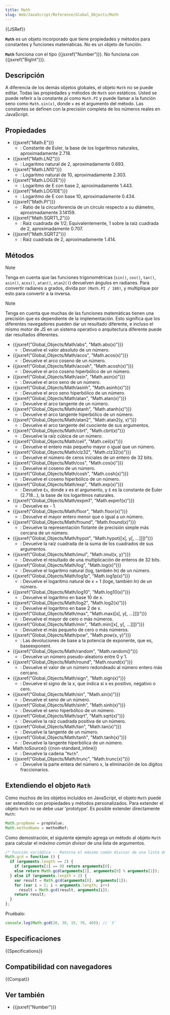 ```yaml
---
title: Math
slug: Web/JavaScript/Reference/Global_Objects/Math
---
```


{{JSRef}}

**`Math`** es un objeto incorporado que tiene propiedades y métodos para constantes y funciones matemáticas. No es un objeto de función.

**`Math`** funciona con el tipo {{jsxref("Number")}}. No funciona con {{jsxref("BigInt")}}.

## Descripción

A diferencia de los demás objetos globales, el objeto `Math` no se puede editar. Todas las propiedades y métodos de `Math` son estáticos. Usted se puede referir a la constante _pi_ como `Math.PI` y puede llamar a la función seno como `Math.sin(x)`, donde `x` es el argumento del método. Las constantes se definen con la precisión completa de los números reales en JavaScript.

## Propiedades

- {{jsxref("Math.E")}}
  - : Constante de Euler, la base de los logaritmos naturales, aproximadamente 2.718.
- {{jsxref("Math.LN2")}}
  - : Logaritmo natural de 2, aproximadamente 0.693.
- {{jsxref("Math.LN10")}}
  - : Logaritmo natural de 10, aproximadamente 2.303.
- {{jsxref("Math.LOG2E")}}
  - : Logaritmo de E con base 2, aproximadamente 1.443.
- {{jsxref("Math.LOG10E")}}
  - : Logaritmo de E con base 10, aproximadamente 0.434.
- {{jsxref("Math.PI")}}
  - : Ratio de la circunferencia de un circulo respecto a su diámetro, aproximadamente 3.14159.
- {{jsxref("Math.SQRT1_2")}}
  - : Raíz cuadrada de 1/2; Equivalentemente, 1 sobre la raíz cuadrada de 2, aproximadamente 0.707.
- {{jsxref("Math.SQRT2")}}
  - : Raíz cuadrada de 2, aproximadamente 1.414.

## Métodos

> [!NOTE]
> Tenga en cuenta que las funciones trigonométricas (`sin()`, `cos()`, `tan()`, `asin()`, `acos()`, `atan()`, `atan2()`) devuelven ángulos en radianes. Para convertir radianes a grados, divida por `(Math.PI / 180)`, y multiplique por esto para convertir a la inversa.

> [!NOTE]
> Tenga en cuenta que muchas de las funciones matemáticas tienen una precisión que es dependiente de la implementación. Esto significa que los diferentes navegadores pueden dar un resultado diferente, e incluso el mismo motor de JS en un sistema operativo o arquitectura diferente puede dar resultados diferentes.

- {{jsxref("Global_Objects/Math/abs", "Math.abs(x)")}}
  - : Devuelve el valor absoluto de un número.
- {{jsxref("Global_Objects/Math/acos", "Math.acos(x)")}}
  - : Devuelve el arco coseno de un número.
- {{jsxref("Global_Objects/Math/acosh", "Math.acosh(x)")}}
  - : Devuelve el arco coseno hiperbólico de un número.
- {{jsxref("Global_Objects/Math/asin", "Math.asin(x)")}}
  - : Devuelve el arco seno de un número.
- {{jsxref("Global_Objects/Math/asinh", "Math.asinh(x)")}}
  - : Devuelve el arco seno hiperbólico de un número.
- {{jsxref("Global_Objects/Math/atan", "Math.atan(x)")}}
  - : Devuelve el arco tangente de un número.
- {{jsxref("Global_Objects/Math/atanh", "Math.atanh(x)")}}
  - : Devuelve el arco tangente hiperbólico de un número.
- {{jsxref("Global_Objects/Math/atan2", "Math.atan2(y, x)")}}
  - : Devuelve el arco tangente del cuociente de sus argumentos.
- {{jsxref("Global_Objects/Math/cbrt", "Math.cbrt(x)")}}
  - : Devuelve la raíz cúbica de un número.
- {{jsxref("Global_Objects/Math/ceil", "Math.ceil(x)")}}
  - : Devuelve el entero más pequeño mayor o igual que un número.
- {{jsxref("Global_Objects/Math/clz32", "Math.clz32(x)")}}
  - : Devuelve el número de ceros iniciales de un entero de 32 bits.
- {{jsxref("Global_Objects/Math/cos", "Math.cos(x)")}}
  - : Devuelve el coseno de un número.
- {{jsxref("Global_Objects/Math/cosh", "Math.cosh(x)")}}
  - : Devuelve el coseno hiperbólico de un número.
- {{jsxref("Global_Objects/Math/exp", "Math.exp(x)")}}
  - : Devuelve `Ex`, donde _x_ es el argumento, y `E` es la constante de Euler (2.718...), la base de los logaritmos naturales.
- {{jsxref("Global_Objects/Math/expm1", "Math.expm1(x)")}}
  - : Devuelve ex - 1.
- {{jsxref("Global_Objects/Math/floor", "Math.floor(x)")}}
  - : Devuelve el mayor entero menor que o igual a un número.
- {{jsxref("Global_Objects/Math/fround", "Math.fround(x)")}}
  - : Devuelve la representación flotante de precisión simple más cercana de un número.
- {{jsxref("Global_Objects/Math/hypot", "Math.hypot([x[, y[, …]]])")}}
  - : Devuelve la raíz cuadrada de la suma de los cuadrados de sus argumentos.
- {{jsxref("Global_Objects/Math/imul", "Math.imul(x, y)")}}
  - : Devuelve el resultado de una multiplicación de enteros de 32 bits.
- {{jsxref("Global_Objects/Math/log", "Math.log(x)")}}
  - : Devuelve el logaritmo natural (log, también ln) de un número.
- {{jsxref("Global_Objects/Math/log1p", "Math.log1p(x)")}}
  - : Devuelve el logaritmo natural de x + 1 (loge, también ln) de un número.
- {{jsxref("Global_Objects/Math/log10", "Math.log10(x)")}}
  - : Devuelve el logaritmo en base 10 de x.
- {{jsxref("Global_Objects/Math/log2", "Math.log2(x)")}}
  - : Devuelve el logaritmo en base 2 de x.
- {{jsxref("Global_Objects/Math/max", "Math.max([x[, y[, …]]])")}}
  - : Devuelve el mayor de cero o más números.
- {{jsxref("Global_Objects/Math/min", "Math.min([x[, y[, …]]])")}}
  - : Devuelve el más pequeño de cero o más números.
- {{jsxref("Global_Objects/Math/pow", "Math.pow(x, y)")}}
  - : Las devoluciones de base a la potencia de exponente, que es, baseexponent.
- {{jsxref("Global_Objects/Math/random", "Math.random()")}}
  - : Devuelve un número pseudo-aleatorio entre 0 y 1.
- {{jsxref("Global_Objects/Math/round", "Math.round(x)")}}
  - : Devuelve el valor de un número redondeado al número entero más cercano.
- {{jsxref("Global_Objects/Math/sign", "Math.sign(x)")}}
  - : Devuelve el signo de la x, que indica si x es positivo, negativo o cero.
- {{jsxref("Global_Objects/Math/sin", "Math.sin(x)")}}
  - : Devuelve el seno de un número.
- {{jsxref("Global_Objects/Math/sinh", "Math.sinh(x)")}}
  - : Devuelve el seno hiperbólico de un número.
- {{jsxref("Global_Objects/Math/sqrt", "Math.sqrt(x)")}}
  - : Devuelve la raíz cuadrada positiva de un número.
- {{jsxref("Global_Objects/Math/tan", "Math.tan(x)")}}
  - : Devuelve la tangente de un número.
- {{jsxref("Global_Objects/Math/tanh", "Math.tanh(x)")}}
  - : Devuelve la tangente hiperbólica de un número.
- Math.toSource() {{non-standard_inline}}
  - : Devuelve la cadena "`Math`".
- {{jsxref("Global_Objects/Math/trunc", "Math.trunc(x)")}}
  - : Devuelve la parte entera del número x, la eliminación de los dígitos fraccionarios.

## Extendiendo el objeto `Math`

Como muchos de los objetos incluidos en JavaScript, el objeto `Math` puede ser extendido con propiedades y métodos personalizados. Para extender el objeto `Math` no se debe usar 'prototype'. Es posible extender directamente `Math`:

```js
Math.propName = propValue;
Math.methodName = methodRef;
```

Como demostración, el siguiente ejemplo agrega un método al objeto `Math` para calcular el _máximo común divisor_ de una lista de argumentos.

```js
/* Función variádica -- Retorna el máximo común divisor de una lista de argumentos */
Math.gcd = function () {
  if (arguments.length == 2) {
    if (arguments[1] == 0) return arguments[0];
    else return Math.gcd(arguments[1], arguments[0] % arguments[1]);
  } else if (arguments.length > 2) {
    var result = Math.gcd(arguments[0], arguments[1]);
    for (var i = 2; i < arguments.length; i++)
      result = Math.gcd(result, arguments[i]);
    return result;
  }
};
```

Pruébalo:

```js
console.log(Math.gcd(20, 30, 15, 70, 40)); // `5`
```

## Especificaciones

{{Specifications}}

## Compatibilidad con navegadores

{{Compat}}

## Ver también

- {{jsxref("Number")}}
